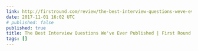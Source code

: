 ```yaml
---
link: http://firstround.com/review/the-best-interview-questions-weve-ever-published/
date: 2017-11-01 16:02 UTC
# published: false
published: true
title: The Best Interview Questions We've Ever Published | First Round Review
tags: []
---
```



